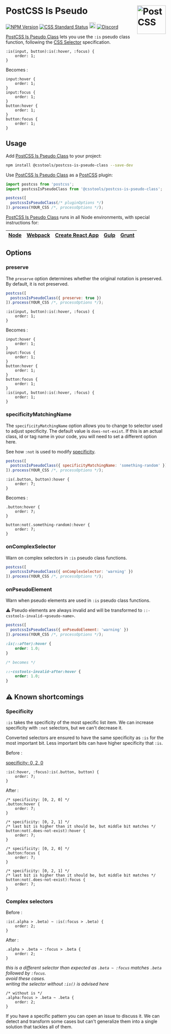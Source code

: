 # PostCSS Is Pseudo [<img src="https://postcss.github.io/postcss/logo.svg" alt="PostCSS" width="90" height="90" align="right">][postcss]

[![NPM Version][npm-img]][npm-url]
[![CSS Standard Status][css-img]][css-url]
[<img alt="Build Status" src="https://github.com/csstools/postcss-plugins/workflows/test/badge.svg" height="20">][cli-url]
[<img alt="Discord" src="https://shields.io/badge/Discord-5865F2?logo=discord&logoColor=white">][discord]

[PostCSS Is Pseudo Class] lets you use the `:is` pseudo class function, following the
[CSS Selector] specification.

```pcss
:is(input, button):is(:hover, :focus) {
	order: 1;
}
```

Becomes :

```pcss
input:hover {
	order: 1;
}
input:focus {
	order: 1;
}
button:hover {
	order: 1;
}
button:focus {
	order: 1;
}
```

## Usage

Add [PostCSS Is Pseudo Class] to your project:

```bash
npm install @csstools/postcss-is-pseudo-class --save-dev
```

Use [PostCSS Is Pseudo Class] as a [PostCSS] plugin:

```js
import postcss from 'postcss';
import postcssIsPseudoClass from '@csstools/postcss-is-pseudo-class';

postcss([
  postcssIsPseudoClass(/* pluginOptions */)
]).process(YOUR_CSS /*, processOptions */);
```

[PostCSS Is Pseudo Class] runs in all Node environments, with special instructions for:

| [Node](INSTALL.md#node) | [Webpack](INSTALL.md#webpack) | [Create React App](INSTALL.md#create-react-app) | [Gulp](INSTALL.md#gulp) | [Grunt](INSTALL.md#grunt) |
| --- | --- | --- | --- | --- |

## Options

### preserve

The `preserve` option determines whether the original notation
is preserved. By default, it is not preserved.

```js
postcss([
  postcssIsPseudoClass({ preserve: true })
]).process(YOUR_CSS /*, processOptions */);
```

```pcss
:is(input, button):is(:hover, :focus) {
	order: 1;
}
```

Becomes :

```pcss
input:hover {
	order: 1;
}
input:focus {
	order: 1;
}
button:hover {
	order: 1;
}
button:focus {
	order: 1;
}
:is(input, button):is(:hover, :focus) {
	order: 1;
}
```

### specificityMatchingName

The `specificityMatchingName` option allows you to change to selector used to adjust specificity.
The default value is `does-not-exist`.
If this is an actual class, id or tag name in your code, you will need to set a different option here.

See how `:not` is used to modify [specificity](#specificity).

```js
postcss([
  postcssIsPseudoClass({ specificityMatchingName: 'something-random' })
]).process(YOUR_CSS /*, processOptions */);
```

```pcss
:is(.button, button):hover {
	order: 7;
}
```

Becomes :

```pcss
.button:hover {
	order: 7;
}

button:not(.something-random):hover {
	order: 7;
}
```

### onComplexSelector

Warn on complex selectors in `:is` pseudo class functions.

```js
postcss([
  postcssIsPseudoClass({ onComplexSelector: 'warning' })
]).process(YOUR_CSS /*, processOptions */);
```

### onPseudoElement

Warn when pseudo elements are used in `:is` pseudo class functions.

⚠️ Pseudo elements are always invalid and will be transformed to `::-csstools-invalid-<pseudo-name>`.

```js
postcss([
  postcssIsPseudoClass({ onPseudoElement: 'warning' })
]).process(YOUR_CSS /*, processOptions */);
```

```css
:is(::after):hover {
	order: 1.0;
}

/* becomes */

::-csstools-invalid-after:hover {
	order: 1.0;
}
```

## ⚠️ Known shortcomings

### Specificity

`:is` takes the specificity of the most specific list item.
We can increase specificity with `:not` selectors, but we can't decrease it.

Converted selectors are ensured to have the same specificity as `:is` for the most important bit.
Less important bits can have higher specificity that `:is`.

Before :

[specificity: 0, 2, 0](https://polypane.app/css-specificity-calculator/#selector=%3Ais(%3Ahover%2C%20%3Afocus)%3Ais(.button%2C%20button))

```pcss
:is(:hover, :focus):is(.button, button) {
	order: 7;
}
```

After :

```pcss
/* specificity: [0, 2, 0] */
.button:hover {
	order: 7;
}

/* specificity: [0, 2, 1] */
/* last bit is higher than it should be, but middle bit matches */
button:not(.does-not-exist):hover {
	order: 7;
}

/* specificity: [0, 2, 0] */
.button:focus {
	order: 7;
}

/* specificity: [0, 2, 1] */
/* last bit is higher than it should be, but middle bit matches */
button:not(.does-not-exist):focus {
	order: 7;
}
```

### Complex selectors

Before :


```pcss
:is(.alpha > .beta) ~ :is(:focus > .beta) {
	order: 2;
}
```

After :

```pcss
.alpha > .beta ~ :focus > .beta {
	order: 2;
}
```

_this is a different selector than expected as `.beta ~ :focus` matches `.beta` followed by `:focus`._<br>
_avoid these cases._<br>
_writing the selector without `:is()` is advised here_

```pcss
/* without is */
.alpha:focus > .beta ~ .beta {
	order: 2;
}
```

If you have a specific pattern you can open an issue to discuss it.
We can detect and transform some cases but can't generalize them into a single solution that tackles all of them.

[cli-url]: https://github.com/csstools/postcss-plugins/actions/workflows/test.yml?query=workflow/test
[css-img]: https://cssdb.org/images/badges/is-pseudo-class.svg
[css-url]: https://cssdb.org/#is-pseudo-class
[discord]: https://discord.gg/bUadyRwkJS
[npm-img]: https://img.shields.io/npm/v/@csstools/postcss-is-pseudo-class.svg
[npm-url]: https://www.npmjs.com/package/@csstools/postcss-is-pseudo-class

[CSS Selector]: https://www.w3.org/TR/selectors-4/#matches
[PostCSS]: https://github.com/postcss/postcss
[PostCSS Is Pseudo Class]: https://github.com/csstools/postcss-plugins/tree/main/plugins/postcss-is-pseudo-class
